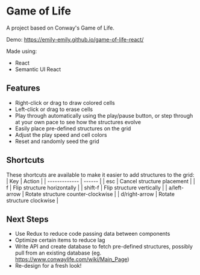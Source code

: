 # Game of Life
A project based on Conway's Game of Life.

Demo: https://emily-emily.github.io/game-of-life-react/

Made using:
* React
* Semantic UI React

## Features
- Right-click or drag to draw colored cells
- Left-click or drag to erase cells
- Play through automatically using the play/pause button, or step through at your own pace to see how the structures evolve
- Easily place pre-defined structures on the grid
- Adjust the play speed and cell colors
- Reset and randomly seed the grid

## Shortcuts
These shortcuts are available to make it easier to add structures to the grid:
| Key           | Action |
| ------------- | ------ |
| esc           | Cancel structure placement |
| f             | Flip structure horizontally |
| shift-f       | Flip structure vertically |
| a/left-arrow  | Rotate structure counter-clockwise |
| d/right-arrow | Rotate structure clockwise |

## Next Steps
- Use Redux to reduce code passing data between components
- Optimize certain items to reduce lag
- Write API and create database to fetch pre-defined structures, possibly pull from an existing database (eg. https://www.conwaylife.com/wiki/Main_Page)
- Re-design for a fresh look!
